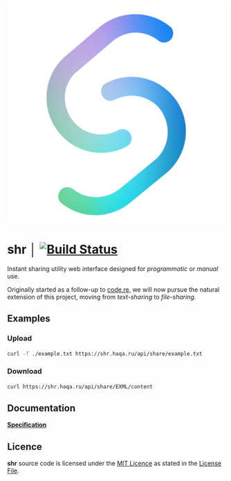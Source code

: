 ![Logo](./assets/shr-logo-1024.png)

# shr │ [![Build Status](https://github.com/haqa-ru/shr/actions/workflows/actions.yml/badge.svg?branch=main&event=push)](https://github.com/haqa-ru/shr/actions/workflows/actions.yml)

Instant sharing utility web interface designed for *programmatic* or *manual* use.

Originally started as a follow-up to [code.re](https://web.archive.org/web/20200304041752/http://code.re/), we will now pursue the natural extension of this project, moving from *text-sharing* to *file-sharing*.

## Examples

### Upload

```bash
curl -T ./example.txt https://shr.haqa.ru/api/share/example.txt
```

### Download

```bash
curl https://shr.haqa.ru/api/share/EXML/content
```

## Documentation

**[Specification](https://shr.haqa.ru/api/openapi.yaml)**

## Licence

**shr** source code is licensed under the [MIT Licence](https://opensource.org/licenses/MIT) as stated in the [License File](./LICENCE).
